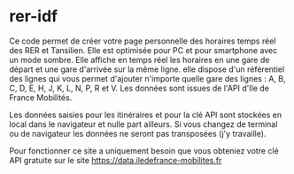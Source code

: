 # rer-idf
Ce code permet de créer votre page personnelle des horaires temps réel des RER et Tansilien. Elle est optimisée pour PC et pour smartphone avec un mode sombre.
Elle affiche en temps réel les horaires en une gare de départ et une gare d'arrivée sur la même ligne.
elle dispose d'un référentiel des lignes qui vous permet d'ajouter n'importe quelle gare des lignes : A, B, C, D, E, H, J, K, L, N, P, R et V.
Les données sont issues de l'API d'Ile de France Mobilités.

Les données saisies pour les itinéraires et pour la clé API sont stockées en local dans le navigateur et nulle part ailleurs. Si vous changez de terminal ou de navigateur les données ne seront pas transposées (j'y travaille).

Pour fonctionner ce site a uniquement besoin que vous obteniez votre clé API gratuite sur le site https://data.iledefrance-mobilites.fr
